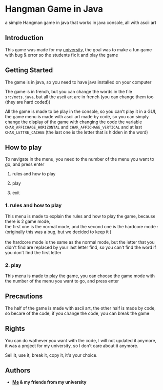 # Hangman Game in Java

a simple Hangman game in java that works in java console, all with ascii art

## Introduction

This game was made for my [university](https://www.iut.u-bordeaux.fr/general/but-info/), the goal was to make a fun game with bug & error so the students fix it and play the game

## Getting Started

The game is in java, so you need to have java installed on your computer

The game is in french, but you can change the words in the file `src/mots.java`, but all the ascii art are in french (you can change them too (they are hard coded))

All the game is made to be play in the console, so you can't play it in a GUI, the game menu is made with ascii art made by code, so you can simply change the display of the game with changing the code the variable `CHAR_AFFICHAGE_HORIZONTAL` and `CHAR_AFFICHAGE_VERTICAL` and at last `CHAR_LETTRE_CACHEE` (the last one is the letter that is hidden in the word)

## How to play

To navigate in the menu, you need to the number of the menu you want to go, and press enter

1. rules and how to play

2. play

3. exit

### 1. rules and how to play

This menu is made to explain the rules and how to play the game, because there is 2 game mode, <br>the first one is the normal mode, and the second one is the hardcore mode : (originally this was a bug, but we decided to keep it )<br><br> the hardcore mode is the same as the normal mode, but the letter that you didn't find are replaced by your last letter find, so you can't find the word if you don't find the first letter

### 2. play

This menu is made to play the game, you can choose the game mode with the number of the menu you want to go, and press enter

## Precautions

The half of the game is made with ascii art, the other half is made by code, so becare of the code, if you change the code, you can break the game

## Rights

You can do wathever you want with the code, I will not updated it anymore, it was a project for my university, so I don't care about it anymore.

Sell it, use it, break it, copy it, it's your choice.

## Authors

* **[Me](https://github.com/Kikoojap4) & my friends from my university**